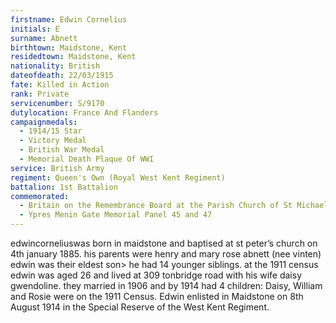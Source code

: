 ```yaml
---
firstname: Edwin Cornelius
initials: E
surname: Abnett
birthtown: Maidstone, Kent
residedtown: Maidstone, Kent
nationality: British
dateofdeath: 22/03/1915
fate: Killed in Action
rank: Private
servicenumber: S/9170
dutylocation: France And Flanders
campaignmedals:
  - 1914/15 Star
  - Victory Medal
  - British War Medal
  - Memorial Death Plaque Of WWI
service: British Army
regiment: Queen's Own (Royal West Kent Regiment)
battalion: 1st Battalion 
commemorated:
  - Britain on the Remembrance Board at the Parish Church of St Michael & All Angels, Maidstone
  - Ypres Menin Gate Memorial Panel 45 and 47
---
```

edwincorneliuswas born in maidstone and baptised at st peter’s church on 4th january 1885.  his parents were henry and mary rose abnett (nee vinten) edwin was their eldest son> he had 14 younger siblings. at the 1911 census edwin was aged 26 and lived at 309 tonbridge road with his wife daisy gwendoline. they married in 1906 and by 1914 had 4 children: Daisy, William and Rosie were on the 1911 Census. Edwin enlisted in Maidstone on 8th August 1914 in the Special Reserve of the West Kent Regiment. 


